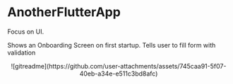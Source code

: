 # AnotherFlutterApp

Focus on UI.

Shows an Onboarding Screen on first startup.
Tells user to fill form with validation

<p style="text-align: center;"> ![gitreadme](https://github.com/user-attachments/assets/745caa91-5f07-40eb-a34e-e511c3bd8afc) </p>
